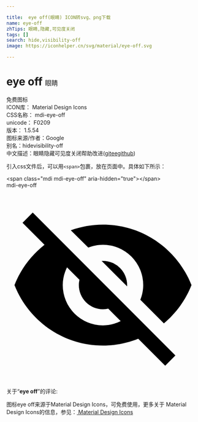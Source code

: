 ```yaml
---

title:  eye off(眼睛) ICON转svg、png下载
name: eye-off
zhTips: 眼睛,隐藏,可见度关闭
tags: []
search: hide,visibility-off
image: https://iconhelper.cn/svg/material/eye-off.svg

---
```


# eye off  <small style="font-size: 60%;font-weight: 100">眼睛</small>


<div class="detail-page">
<p>
<span><span class="badge-success badge">免费图标</span> </span>
<br/>
<span>
ICON库：
<span class="badge-secondary badge">Material Design Icons</span> 
</span>
<br/>
<span>
CSS名称：
<span class="badge-secondary badge">mdi-eye-off</span> 
</span>
<br/>
<span>
unicode：
<span class="badge-secondary badge">F0209</span> 
<copy-btn content='F0209' btn-title=""></copy-btn>
<copy-btn :content='String.fromCodePoint(parseInt("F0209", 16))' btn-title="复制U"></copy-btn>
</span>
<br/>
<span>
版本：
<span class="badge-secondary badge">1.5.54</span> 
</span>
<br/>
<span>图标来源/作者：<span class="badge-light badge">Google</span></span> 
<br/>
<span>别名：<span class="badge-light badge">hide</span><span class="badge-light badge">visibility-off</span></span><br/><span class="zh-detail">中文描述：<span class="badge-primary badge">眼睛</span><span class="badge-primary badge">隐藏</span><span class="badge-primary badge">可见度关闭</span><span class="help-link"><span>帮助改进</span>(<a href="https://gitee.com/liuwave/icon-helper/edit/master/json/material/eye-off.json" target="_blank" rel="noopener noreferrer">gitee</a><a href="https://github.com/liuwave/icon-helper/edit/master/json/material/eye-off.json" target="_blank" rel="noopener noreferrer">github</a></span>)</span><br/>
</p>
</div>
<div class="alert alert-dark">
  <i class="mdi mdi-eye-off mdi-48px"></i>
  <i class="mdi mdi-eye-off mdi-36px"></i>
  <i class="mdi mdi-eye-off mdi-24px"></i>
  <i class="mdi mdi-eye-off mdi-18px"></i>
</div>
<div>
  <p>引入css文件后，可以用<code>&lt;span&gt;</code>包裹，放在页面中。具体如下所示：    
  </p>
  <div class="alert alert-primary" style="font-size: 14px">
    &lt;span class="mdi mdi-eye-off" aria-hidden="true"&gt;&lt;/span&gt;
    <copy-btn content='<span class="mdi mdi-eye-off" aria-hidden="true"></span>'></copy-btn>
  </div>
  <div class="alert alert-secondary">
    <i class="mdi mdi-eye-off"
    style="font-size: 24px"
    aria-hidden="true"></i> mdi-eye-off
    <copy-btn content="mdi-eye-off" btn-title="复制图标名称"></copy-btn>
  </div>
</div>
<div id="svg" class="svg-wrap">
<svg xmlns="http://www.w3.org/2000/svg" viewBox="0 0 24 24"><path d="M11.83,9L15,12.16C15,12.11 15,12.05 15,12A3,3 0 0,0 12,9C11.94,9 11.89,9 11.83,9M7.53,9.8L9.08,11.35C9.03,11.56 9,11.77 9,12A3,3 0 0,0 12,15C12.22,15 12.44,14.97 12.65,14.92L14.2,16.47C13.53,16.8 12.79,17 12,17A5,5 0 0,1 7,12C7,11.21 7.2,10.47 7.53,9.8M2,4.27L4.28,6.55L4.73,7C3.08,8.3 1.78,10 1,12C2.73,16.39 7,19.5 12,19.5C13.55,19.5 15.03,19.2 16.38,18.66L16.81,19.08L19.73,22L21,20.73L3.27,3M12,7A5,5 0 0,1 17,12C17,12.64 16.87,13.26 16.64,13.82L19.57,16.75C21.07,15.5 22.27,13.86 23,12C21.27,7.61 17,4.5 12,4.5C10.6,4.5 9.26,4.75 8,5.2L10.17,7.35C10.74,7.13 11.35,7 12,7Z" /></svg>
</div>
<detail full-name='mdi-eye-off'></detail>
<div class="icon-detail__container">
<p>关于“<b>eye off</b>”的评论:</p>
</div>
<Vssue title="关于“eye off”的评论" />    
<div><p>图标eye off来源于Material Design Icons，可免费使用，更多关于 Material Design Icons的信息，参见：<a target="_blank" href="https://iconhelper.cn/material.html"> Material Design Icons</a>
</p></div>
